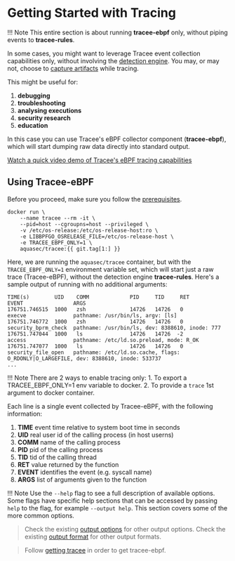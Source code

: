 # Getting Started with Tracing

!!! Note
    This entire section is about running **tracee-ebpf** only, without piping
    events to **tracee-rules**.

In some cases, you might want to leverage Tracee event collection capabilities
only, without involving the [detection engine]. You may, or may not, choose to
[capture artifacts] while tracing.

[detection engine]: ../detecting/index.md
[capture artifacts]: ../capturing/index.md

This might be useful for:

1. **debugging**
1. **troubleshooting**
1. **analysing executions**
1. **security research**
1. **education**

In this case you can use Tracee's eBPF collector component (**tracee-ebpf**),
which will start dumping raw data directly into standard output.

[Watch a quick video demo of Tracee's eBPF tracing capabilities](https://youtu.be/WTqE2ae257o)

## Using Tracee-eBPF

Before you proceed, make sure you follow the [prerequisites].

[prerequisites]:../installing/prerequisites.md

```text
docker run \
    --name tracee --rm -it \
    --pid=host --cgroupns=host --privileged \
    -v /etc/os-release:/etc/os-release-host:ro \
    -e LIBBPFGO_OSRELEASE_FILE=/etc/os-release-host \
    -e TRACEE_EBPF_ONLY=1 \
    aquasec/tracee:{{ git.tag[1:] }}
```

Here, we are running the `aquasec/tracee` container, but with the
`TRACEE_EBPF_ONLY=1` environment variable set, which will start just a raw
trace (Tracee-eBPF), without the detection engine **tracee-rules**. Here's a
sample output of running with no additional arguments:

```text
TIME(s)        UID    COMM             PID     TID     RET             EVENT                ARGS
176751.746515  1000   zsh              14726   14726   0               execve               pathname: /usr/bin/ls, argv: [ls]
176751.746772  1000   zsh              14726   14726   0               security_bprm_check  pathname: /usr/bin/ls, dev: 8388610, inode: 777
176751.747044  1000   ls               14726   14726  -2               access               pathname: /etc/ld.so.preload, mode: R_OK
176751.747077  1000   ls               14726   14726   0               security_file_open   pathname: /etc/ld.so.cache, flags: O_RDONLY|O_LARGEFILE, dev: 8388610, inode: 533737
...

```

!!! Note
    There are 2 ways to enable tracing only:
    1. To export a TRACEE_EBPF_ONLY=1 env variable to docker.
    2. To provide a `trace` 1st argument to docker container.

Each line is a single event collected by Tracee-eBPF, with the following
information:

1. **TIME**
   event time relative to system boot time in seconds
2. **UID**
   real user id of the calling process (in host userns)
3. **COMM**
   name of the calling process
4. **PID**
   pid of the calling process
5. **TID**
   tid of the calling thread
6. **RET**
   value returned by the function
7. **EVENT**
   identifies the event (e.g. syscall name)
8. **ARGS**
   list of arguments given to the function

!!! Note
    Use the `--help` flag to see a full description of available options. Some
    flags have specific help sections that can be accessed by passing `help` to
    the flag, for example `--output help`. This section covers some of the more
    common options.

> Check the existing [output options](./output-options.md) for other output options.
> Check the existing [output format](./output-formats.md) for other output formats.

> Follow [getting tracee](../installing/getting.md) in order to get tracee-ebpf.
